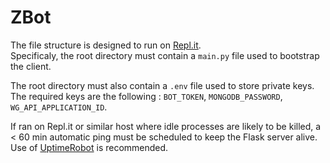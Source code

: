 # ZBot

The file structure is designed to run on [Repl.it](https://repl.it). \
Specificaly, the root directory must contain a `main.py` file used to bootstrap the client.

The root directory must also contain a `.env` file used to store private keys. \
The required keys are the following : `BOT_TOKEN`, `MONGODB_PASSWORD`, `WG_API_APPLICATION_ID`.

If ran on Repl.it or similar host where idle processes are likely to be killed, a < 60 min automatic ping must be scheduled to keep the Flask server alive.
Use of [UptimeRobot](https://uptimerobot.com/) is recommended.